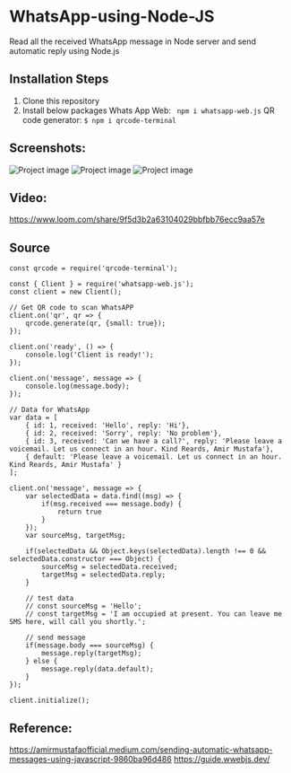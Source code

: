 # WhatsApp-using-Node-JS

Read all the received WhatsApp message in Node server and send automatic reply using Node.js

## Installation Steps

1. Clone this repository
2. Install below packages
   Whats App Web: ```  npm i whatsapp-web.js ```
   QR code generator:  ``` $ npm i qrcode-terminal ```

## Screenshots:
<img src='https://user-images.githubusercontent.com/15896579/132215861-5319407d-b446-4d96-866b-4c21e26886d7.png' alt="Project image"/>
<img src='https://user-images.githubusercontent.com/15896579/132215816-aa05b5b1-3ce3-44c6-8a66-e35fd1278bb0.png' alt="Project image"/>
<img src='https://user-images.githubusercontent.com/15896579/132215764-3a80e6b9-9589-477f-b577-4e0db0e7171c.png' alt="Project image"/>


## Video:
https://www.loom.com/share/9f5d3b2a63104029bbfbb76ecc9aa57e

## Source

```
const qrcode = require('qrcode-terminal');

const { Client } = require('whatsapp-web.js');
const client = new Client();

// Get QR code to scan WhatsAPP
client.on('qr', qr => {
    qrcode.generate(qr, {small: true});
});

client.on('ready', () => {
    console.log('Client is ready!');
});

client.on('message', message => {
	console.log(message.body);
});

// Data for WhatsApp
var data = [
    { id: 1, received: 'Hello', reply: 'Hi'},
    { id: 2, received: 'Sorry', reply: 'No problem'},
    { id: 3, received: 'Can we have a call?', reply: 'Please leave a voicemail. Let us connect in an hour. Kind Reards, Amir Mustafa'},
    { default: 'Please leave a voicemail. Let us connect in an hour. Kind Reards, Amir Mustafa' }
];

client.on('message', message => {
    var selectedData = data.find((msg) => {
        if(msg.received === message.body) {
            return true
        }
    });
    var sourceMsg, targetMsg;
    
    if(selectedData && Object.keys(selectedData).length !== 0 && selectedData.constructor === Object) {
        sourceMsg = selectedData.received;
        targetMsg = selectedData.reply;
    }

    // test data
    // const sourceMsg = 'Hello';
    // const targetMsg = 'I am occupied at present. You can leave me SMS here, will call you shortly.';

    // send message
	if(message.body === sourceMsg) {
		message.reply(targetMsg);
	} else {
        message.reply(data.default);
    }
});

client.initialize();
```

## Reference:
https://amirmustafaofficial.medium.com/sending-automatic-whatsapp-messages-using-javascript-9860ba96d486
https://guide.wwebjs.dev/


